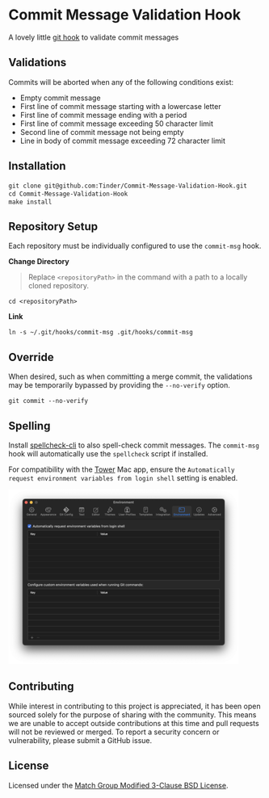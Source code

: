 # Commit Message Validation Hook

A lovely little [git hook](https://git-scm.com/docs/githooks) to validate commit messages

## Validations

Commits will be aborted when any of the following conditions exist:

- Empty commit message
- First line of commit message starting with a lowercase letter
- First line of commit message ending with a period
- First line of commit message exceeding 50 character limit
- Second line of commit message not being empty
- Line in body of commit message exceeding 72 character limit

## Installation

```
git clone git@github.com:Tinder/Commit-Message-Validation-Hook.git
cd Commit-Message-Validation-Hook
make install
```

## Repository Setup

Each repository must be individually configured to use the `commit-msg` hook.

**Change Directory**

> Replace `<repositoryPath>` in the command with a path to a locally cloned repository.

```
cd <repositoryPath>
```

**Link**

```
ln -s ~/.git/hooks/commit-msg .git/hooks/commit-msg
```

## Override

When desired, such as when committing a merge commit, the validations may be temporarily bypassed by providing the `--no-verify` option.

```
git commit --no-verify
```

## Spelling

Install [spellcheck-cli](https://github.com/Tinder/spellcheck-cli) to also spell-check commit messages. The `commit-msg` hook will automatically use the `spellcheck` script if installed.

For compatibility with the [Tower](https://git-tower.com) Mac app, ensure the `Automatically request environment variables from login shell` setting is enabled.

<img src="./.assets/Tower.png" width="456" height="346" />

## Contributing

While interest in contributing to this project is appreciated, it has been open sourced solely for the purpose of sharing with the community. This means we are unable to accept outside contributions at this time and pull requests will not be reviewed or merged. To report a security concern or vulnerability, please submit a GitHub issue.

## License

Licensed under the [Match Group Modified 3-Clause BSD License](https://github.com/Tinder/Commit-Message-Validation-Hook/blob/main/LICENSE).
